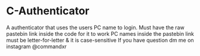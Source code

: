 # C-Authenticator
A authenticator that uses the users PC name to login.
Must have the raw pastebin link inside the code for it to work
PC names inside the pastebin link must be letter-for-letter & it is case-sensitive
If you have question dm me on instagram @commandxr
